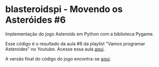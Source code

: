 # blasteroidspi - Movendo os Asteróides #6
Implementação do jogo Asteroids em Python com a biblioteca Pygame.

Esse código é o resultado da aula #6 da playlist "Vamos programar Asteroides" no Youtube. Acesse essa aula [aqui](https://youtu.be/J1meOl-IDVU).

A versão final do código do jogo encontra-se [aqui](https://github.com/camargo-advanced/blasteroidspi).

